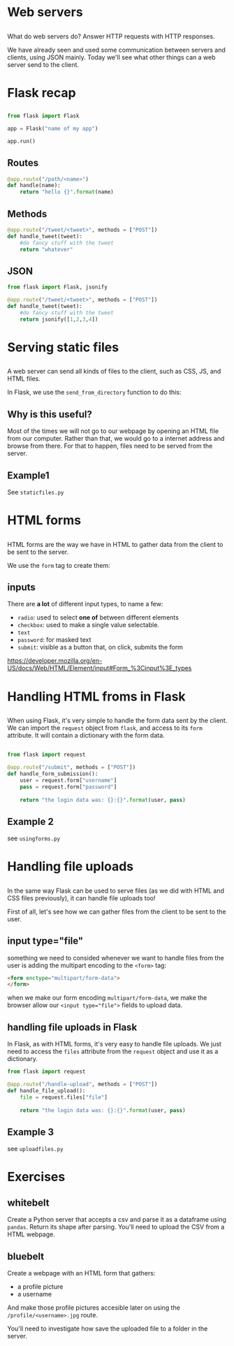 # Web servers

##

What do web servers do? Answer HTTP requests with HTTP responses.

We have already seen and used some communication between servers and
clients, using JSON mainly.  Today we'll see what other things can a
web server send to the client.

# Flask recap

##

``` python
from flask import Flask

app = Flask("name of my app")

app.run()
```

## Routes

``` python
@app.route("/path/<name>")
def handle(name):
	return "hello {}".format(name)
```

## Methods

``` python
@app.route("/tweet/<tweet>", methods = ["POST"])
def handle_tweet(tweet):
	#do fancy stuff with the tweet
	return "whatever"
```

## JSON

``` python
from flask import Flask, jsonify

@app.route("/tweet/<tweet>", methods = ["POST"])
def handle_tweet(tweet):
	#do fancy stuff with the tweet
	return jsonify([1,2,3,4])
```

# Serving static files

##

A web server can send all kinds of files to the client, such as CSS,
JS, and HTML files.

In Flask, we use the `send_from_directory` function to do this:

## Why is this useful?

Most of the times we will not go to our webpage by opening an HTML
file from our computer.  Rather than that, we would go to a internet
address and browse from there.  For that to happen, files need to be
served from the server.

## Example1

See `staticfiles.py`

# HTML forms

##

HTML forms are the way we have in HTML to gather data from the client
to be sent to the server.

We use the `form` tag to create them:


## inputs

There are **a lot** of different input types, to name a few:
- `radio`: used to select **one of** between different elements
- `checkbox`: used to make a single value selectable.
- `text`
- `password`: for masked text
- `submit`: visible as a button that, on click, submits the form

https://developer.mozilla.org/en-US/docs/Web/HTML/Element/input#Form_%3Cinput%3E_types

# Handling HTML froms in Flask

##

When using Flask, it's very simple to handle the form data sent by the
client.  We can import the `request` object from `flask`, and access
to its `form` attribute.  It will contain a dictionary with the form
data.

##

``` python
from flask import request

@app.route("/submit", methods = ["POST"])
def handle_form_submission():
	user = request.form["username"]
	pass = request.form["password"]
	
	return "the login data was: {}:{}".format(user, pass)
```

## Example 2

see `usingforms.py`

# Handling file uploads

##

In the same way Flask can be used to serve files (as we did with HTML
and CSS files previously), it can handle file uploads too!

First of all, let's see how we can gather files from the client to be
sent to the user.

## input type="file"

something we need to consided whenever we want to handle files from
the user is adding the multipart encoding to the `<form>` tag:

``` html
<form enctype="multipart/form-data">
</form>
```

when we make our form encoding `multipart/form-data`, we make the
browser allow our `<input type="file">` fields to upload data.

## handling file uploads in Flask

In Flask, as with HTML forms, it's very easy to handle file uploads.
We just need to access the `files` attribute from the `request` object
and use it as a dictionary.

``` python
from flask import request

@app.route("/handle-upload", methods = ["POST"])
def handle_file_upload():
	file = request.files["file"]
	
	return "the login data was: {}:{}".format(user, pass)
```

## Example 3

see `uploadfiles.py`


# Exercises

## whitebelt

Create a Python server that accepts a csv and parse it as a dataframe
using `pandas`.  Return its shape after parsing.  You'll need to
upload the CSV from a HTML webpage.
  
## bluebelt

Create a webpage with an HTML form that gathers:

- a profile picture
- a username

And make those profile pictures accesible later on using the
`/profile/<username>.jpg` route.

You'll need to investigate how save the uploaded file to a folder in
the server.
